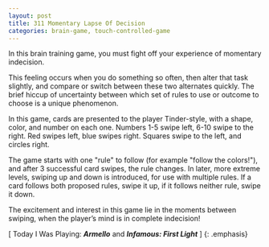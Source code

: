 ```yaml
---
layout: post
title: 311 Momentary Lapse Of Decision
categories: brain-game, touch-controlled-game
---
```

In this brain training game, you must fight off your experience of momentary indecision.

This feeling occurs when you do something so often, then alter that task slightly, and compare or switch between these two alternates quickly.  The brief hiccup of uncertainty between which set of rules to use or outcome to choose is a unique phenomenon.

In this game, cards are presented to the player Tinder-style, with a shape, color, and number on each one.  Numbers 1-5 swipe left, 6-10 swipe to the right.  Red swipes left, blue swipes right.  Squares swipe to the left, and circles right.

The game starts with one "rule" to follow (for example "follow the colors!"), and after 3 successful card swipes, the rule changes.  In later, more extreme levels, swiping up and down is introduced, for use with multiple rules.  If a card follows both proposed rules, swipe it up, if it follows neither rule, swipe it down.

The excitement and interest in this game lie in the moments between swiping, when the player’s mind is in complete indecision!

[ Today I Was Playing: ***Armello*** and ***Infamous: First Light*** ]
{: .emphasis}

